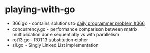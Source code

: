 # playing-with-go 

- 366.go - contains solutions to [daily programmer problem #366](https://www.reddit.com/r/dailyprogrammer/comments/98ufvz/20180820_challenge_366_easy_word_funnel_1/)
- concurrency.go - performance comparison between matrix multiplication done sequentially vs with parallelism
- rot13.go - ROT13 substitution cipher
- sll.go - Singly Linked List implementation